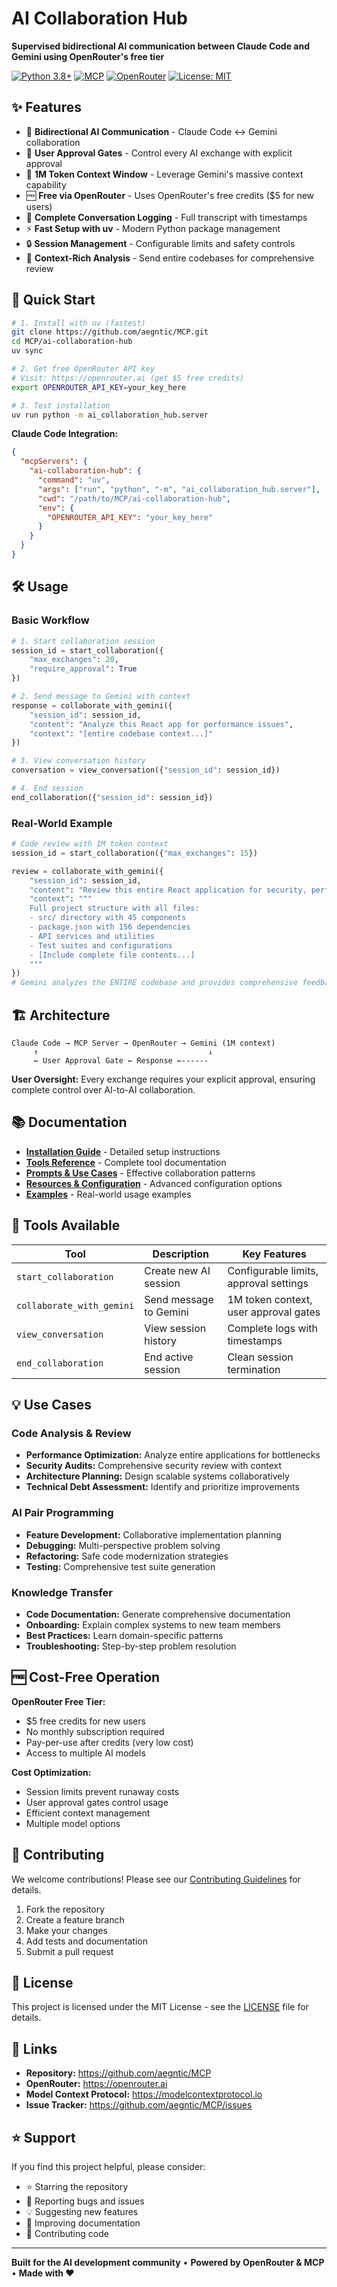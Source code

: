 # AI Collaboration Hub

**Supervised bidirectional AI communication between Claude Code and Gemini using OpenRouter's free tier**

[![Python 3.8+](https://img.shields.io/badge/python-3.8+-blue.svg)](https://www.python.org/downloads/)
[![MCP](https://img.shields.io/badge/MCP-compatible-green.svg)](https://modelcontextprotocol.io)
[![OpenRouter](https://img.shields.io/badge/OpenRouter-integrated-orange.svg)](https://openrouter.ai)
[![License: MIT](https://img.shields.io/badge/License-MIT-yellow.svg)](https://opensource.org/licenses/MIT)

## ✨ Features

- 🤝 **Bidirectional AI Communication** - Claude Code ↔ Gemini collaboration
- 👀 **User Approval Gates** - Control every AI exchange with explicit approval
- 🧠 **1M Token Context Window** - Leverage Gemini's massive context capability
- 🆓 **Free via OpenRouter** - Uses OpenRouter's free credits ($5 for new users)
- 📝 **Complete Conversation Logging** - Full transcript with timestamps
- ⚡ **Fast Setup with uv** - Modern Python package management
- 🔒 **Session Management** - Configurable limits and safety controls
- 🎯 **Context-Rich Analysis** - Send entire codebases for comprehensive review

## 🚀 Quick Start

```bash
# 1. Install with uv (fastest)
git clone https://github.com/aegntic/MCP.git
cd MCP/ai-collaboration-hub
uv sync

# 2. Get free OpenRouter API key
# Visit: https://openrouter.ai (get $5 free credits)
export OPENROUTER_API_KEY=your_key_here

# 3. Test installation
uv run python -m ai_collaboration_hub.server
```

**Claude Code Integration:**
```json
{
  "mcpServers": {
    "ai-collaboration-hub": {
      "command": "uv",
      "args": ["run", "python", "-m", "ai_collaboration_hub.server"],
      "cwd": "/path/to/MCP/ai-collaboration-hub",
      "env": {
        "OPENROUTER_API_KEY": "your_key_here"
      }
    }
  }
}
```

## 🛠️ Usage

### Basic Workflow
```python
# 1. Start collaboration session
session_id = start_collaboration({
    "max_exchanges": 20,
    "require_approval": True
})

# 2. Send message to Gemini with context
response = collaborate_with_gemini({
    "session_id": session_id,
    "content": "Analyze this React app for performance issues",
    "context": "[entire codebase context...]"
})

# 3. View conversation history
conversation = view_conversation({"session_id": session_id})

# 4. End session
end_collaboration({"session_id": session_id})
```

### Real-World Example
```python
# Code review with 1M token context
session_id = start_collaboration({"max_exchanges": 15})

review = collaborate_with_gemini({
    "session_id": session_id,
    "content": "Review this entire React application for security, performance, and maintainability issues. Provide specific recommendations with code examples.",
    "context": """
    Full project structure with all files:
    - src/ directory with 45 components
    - package.json with 156 dependencies  
    - API services and utilities
    - Test suites and configurations
    - [Include complete file contents...]
    """
})
# Gemini analyzes the ENTIRE codebase and provides comprehensive feedback
```

## 🏗️ Architecture

```
Claude Code → MCP Server → OpenRouter → Gemini (1M context)
     ↑                                      ↓
     ← User Approval Gate ← Response ←------
```

**User Oversight:** Every exchange requires your explicit approval, ensuring complete control over AI-to-AI collaboration.

## 📚 Documentation

- **[Installation Guide](docs/INSTALLATION.md)** - Detailed setup instructions
- **[Tools Reference](docs/TOOLS.md)** - Complete tool documentation  
- **[Prompts & Use Cases](docs/PROMPTS.md)** - Effective collaboration patterns
- **[Resources & Configuration](docs/RESOURCES.md)** - Advanced configuration options
- **[Examples](docs/EXAMPLES.md)** - Real-world usage examples

## 🔧 Tools Available

| Tool | Description | Key Features |
|------|-------------|--------------|
| `start_collaboration` | Create new AI session | Configurable limits, approval settings |
| `collaborate_with_gemini` | Send message to Gemini | 1M token context, user approval gates |
| `view_conversation` | View session history | Complete logs with timestamps |
| `end_collaboration` | End active session | Clean session termination |

## 💡 Use Cases

### Code Analysis & Review
- **Performance Optimization:** Analyze entire applications for bottlenecks
- **Security Audits:** Comprehensive security review with context
- **Architecture Planning:** Design scalable systems collaboratively
- **Technical Debt Assessment:** Identify and prioritize improvements

### AI Pair Programming  
- **Feature Development:** Collaborative implementation planning
- **Debugging:** Multi-perspective problem solving
- **Refactoring:** Safe code modernization strategies
- **Testing:** Comprehensive test suite generation

### Knowledge Transfer
- **Code Documentation:** Generate comprehensive documentation
- **Onboarding:** Explain complex systems to new team members  
- **Best Practices:** Learn domain-specific patterns
- **Troubleshooting:** Step-by-step problem resolution

## 🆓 Cost-Free Operation

**OpenRouter Free Tier:**
- $5 free credits for new users
- No monthly subscription required
- Pay-per-use after credits (very low cost)
- Access to multiple AI models

**Cost Optimization:**
- Session limits prevent runaway costs
- User approval gates control usage
- Efficient context management
- Multiple model options

## 🤝 Contributing

We welcome contributions! Please see our [Contributing Guidelines](CONTRIBUTING.md) for details.

1. Fork the repository
2. Create a feature branch
3. Make your changes
4. Add tests and documentation
5. Submit a pull request

## 📄 License

This project is licensed under the MIT License - see the [LICENSE](LICENSE) file for details.

## 🔗 Links

- **Repository:** https://github.com/aegntic/MCP
- **OpenRouter:** https://openrouter.ai
- **Model Context Protocol:** https://modelcontextprotocol.io
- **Issue Tracker:** https://github.com/aegntic/MCP/issues

## ⭐ Support

If you find this project helpful, please consider:
- ⭐ Starring the repository
- 🐛 Reporting bugs and issues
- 💡 Suggesting new features
- 📖 Improving documentation
- 🤝 Contributing code

---

**Built for the AI development community** • **Powered by OpenRouter & MCP** • **Made with ❤️**